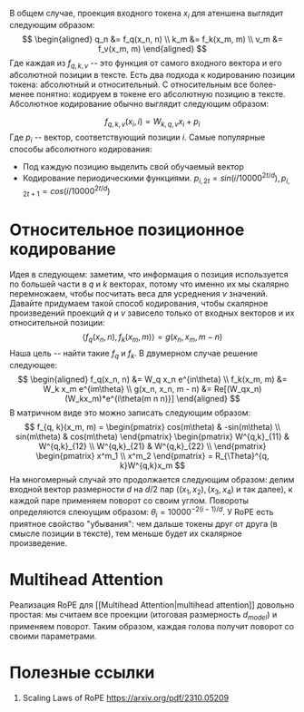 В общем случае, проекция входного токена $x_i$ для атеншена выглядит следующим образом:
$$
\begin{aligned}
q_n &= f_q(x_n, n) \\
k_m &= f_k(x_m, m) \\
v_m &= f_v(x_m, m)
\end{aligned}
$$
Где каждая из  $f_{q, k, v}$ -- это функция от самого входного вектора и его абсолютной позиции в тексте.
Есть два подхода к кодированию позиции токена: абсолютный и относительный. С относительным все более-менее понятно: кодируем в токене его абсолютную позицию в тексте.
Абсолютное кодирование обычно выглядит следующим образом:

$$
f_{q, k, v}(x_i, i) = W_{k, q, v}x_i + p_i
$$
Где $p_i$ -- вектор, соответствующий позиции $i$. Самые популярные способы абсолютного кодирования:
* Под каждую позицию выделить свой обучаемый вектор
* Кодирование периодическими функциями. $p_{i, 2t} = sin(i/10000^{2t/d}), p_{i, 2t + 1} = cos(i/10000^{2t/d})$
# Относительное позиционное кодирование
Идея в следующем: заметим, что информация о позиция используется по большей части в $q$ и $k$ векторах, потому что именно их мы скалярно перемножаем, чтобы посчитать веса для усреднения $v$ значений.
Давайте придумаем такой способ кодирования, чтобы скалярное произведений проекций $q$ и $v$ зависело только от входных векторов и их относительной позиции:
$$\left<f_q(x_n, n), f_k(x_m, m)\right> = g(x_n, x_m, m - n)$$
Наша цель -- найти такие $f_q$ и $f_k$. 
В двумерном случае решение следующее:
$$
\begin{aligned}
f_q(x_n, n) &= W_q x_n e^{in\theta} \\
f_k(x_m, m) &= W_k x_m e^{im\theta} \\
g(x_n, x_n, m - n) &= Re[(W_qx_n)(W_kx_m)*e^{i\theta(m n n)}]
\end{aligned}
$$
В матричном виде это можно записать следующим образом:
$$
f_{q, k}(x_m, m) = 
\begin{pmatrix}
cos(m\theta) & -sin(m\theta) \\
sin(m\theta) & cos(m\theta)
\end{pmatrix}
\begin{pmatrix}
W^{q,k}_{11} & W^{q,k}_{12} \\
W^{q,k}_{21} & W^{q,k}_{22} \\
\end{pmatrix}
\begin{pmatrix}
x^m_1 \\
x^m_2
\end{pmatrix} = R_{\Theta}^{q, k}W^{q,k}x_m
$$
На многомерный случай это продолжается следующим образом: делим входной вектор размерности $d$ на $d/2$ пар ($(x_1, x_2), (x_3, x_4)$ и так далее), к каждой паре применяем поворот со своим углом.
Повороты определяются слеюущим образом: $\theta_i = 10000^{-2(i-1)/d}$.
У RoPE есть приятное свойство "убывания": чем дальше токены друг от друга (в смысле позиции в тексте), тем меньше будет их скалярное произведение.
# Multihead Attention
Реализация RoPE для [[Multihead Attention|multihead attention]] довольно простая: мы считаем все проекции (итоговая размерность $d_{model}$) и применяем поворот. Таким образом, каждая голова получит поворот со своими параметрами.

# Полезные ссылки
1. Scaling Laws of RoPE https://arxiv.org/pdf/2310.05209

